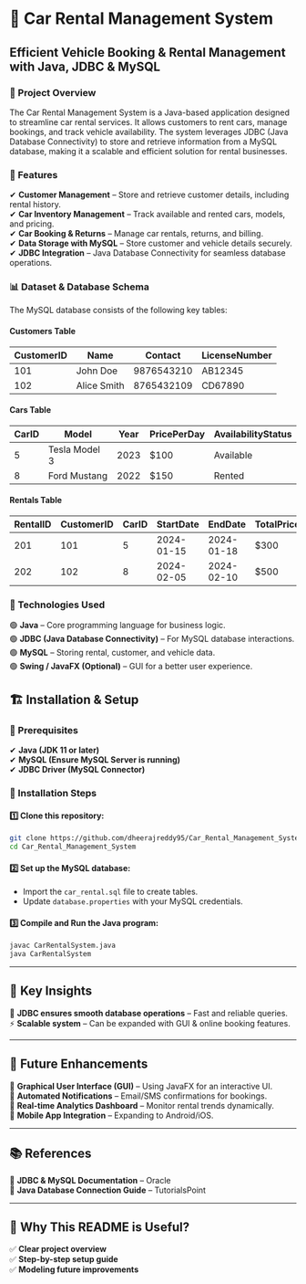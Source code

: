 # 🚗 Car Rental Management System

## Efficient Vehicle Booking & Rental Management with Java, JDBC & MySQL

### 📌 Project Overview
The Car Rental Management System is a Java-based application designed to streamline car rental services. It allows customers to rent cars, manage bookings, and track vehicle availability. The system leverages JDBC (Java Database Connectivity) to store and retrieve information from a MySQL database, making it a scalable and efficient solution for rental businesses.

### 🚀 Features
✔ **Customer Management** – Store and retrieve customer details, including rental history.  
✔ **Car Inventory Management** – Track available and rented cars, models, and pricing.  
✔ **Car Booking & Returns** – Manage car rentals, returns, and billing.  
✔ **Data Storage with MySQL** – Store customer and vehicle details securely.  
✔ **JDBC Integration** – Java Database Connectivity for seamless database operations.  

### 📊 Dataset & Database Schema
The MySQL database consists of the following key tables:

#### **Customers Table**
| CustomerID | Name       | Contact       | LicenseNumber |
|------------|-----------|---------------|---------------|
| 101        | John Doe  | 9876543210    | AB12345       |
| 102        | Alice Smith | 8765432109  | CD67890       |

#### **Cars Table**
| CarID | Model          | Year | PricePerDay | AvailabilityStatus |
|--------|---------------|------|-------------|---------------------|
| 5      | Tesla Model 3 | 2023 | $100        | Available          |
| 8      | Ford Mustang  | 2022 | $150        | Rented             |

#### **Rentals Table**
| RentalID | CustomerID | CarID | StartDate  | EndDate    | TotalPrice |
|----------|------------|-------|------------|------------|------------|
| 201      | 101        | 5     | 2024-01-15 | 2024-01-18 | $300       |
| 202      | 102        | 8     | 2024-02-05 | 2024-02-10 | $500       |

### 🔧 Technologies Used
🟢 **Java** – Core programming language for business logic.  
🟢 **JDBC (Java Database Connectivity)** – For MySQL database interactions.  
🟢 **MySQL** – Storing rental, customer, and vehicle data.  
🟢 **Swing / JavaFX (Optional)** – GUI for a better user experience.  


## 🏗️ Installation & Setup

### 🔹 Prerequisites
✔ **Java (JDK 11 or later)**  
✔ **MySQL (Ensure MySQL Server is running)**  
✔ **JDBC Driver (MySQL Connector)**  

### 🔹 Installation Steps
#### 1️⃣ Clone this repository:
```bash
git clone https://github.com/dheerajreddy95/Car_Rental_Management_System.git  
cd Car_Rental_Management_System
```

#### 2️⃣ Set up the MySQL database:
- Import the `car_rental.sql` file to create tables.
- Update `database.properties` with your MySQL credentials.

#### 3️⃣ Compile and Run the Java program:
```bash
javac CarRentalSystem.java  
java CarRentalSystem  
```

---

## 📌 Key Insights 
🔄 **JDBC ensures smooth database operations** – Fast and reliable queries.  
⚡ **Scalable system** – Can be expanded with GUI & online booking features.  

---

## 🚀 Future Enhancements
🔹 **Graphical User Interface (GUI)** – Using JavaFX for an interactive UI.  
🔹 **Automated Notifications** – Email/SMS confirmations for bookings.  
🔹 **Real-time Analytics Dashboard** – Monitor rental trends dynamically.  
🔹 **Mobile App Integration** – Expanding to Android/iOS.  

---

## 📚 References
📌 **JDBC & MySQL Documentation** – Oracle   
📌 **Java Database Connection Guide** – TutorialsPoint  

---

## 📌 Why This README is Useful?
✅ **Clear project overview**  
✅ **Step-by-step setup guide**   
✅ **Modeling future improvements**
